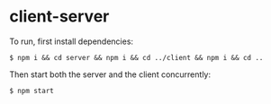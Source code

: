 # client-server

To run, first install dependencies:

```
$ npm i && cd server && npm i && cd ../client && npm i && cd ..
```

Then start both the server and the client concurrently:

```
$ npm start
```
